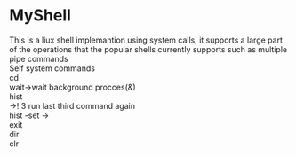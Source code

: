 # MyShell
This is a  liux shell implemantion using system calls, it supports a large part of the operations that the popular shells currently supports such as multiple pipe commands  <br />
Self system commands <br />
cd <br />
wait->wait background procces(&) <br />
hist <br />
  ->! 3 run last third command again <br />
  hist -set <Number> ->     <br />
exit    <br />
dir     <br />
clr      <br />

